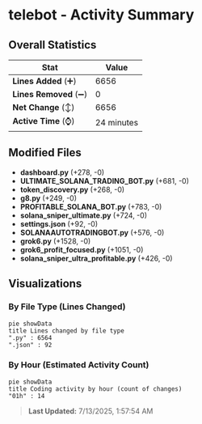 # telebot - Activity Summary 

## Overall Statistics

| Stat                   | Value                                                             |
| ---------------------- | ----------------------------------------------------------------- |
| **Lines Added** (➕)   | 6656                                          |
| **Lines Removed** (➖) | 0                                        |
| **Net Change** (↕)    | 6656                |
| **Active Time** (⌚)   | 24 minutes |


## Modified Files
- **dashboard.py** (+278, -0)
- **ULTIMATE_SOLANA_TRADING_BOT.py** (+681, -0)
- **token_discovery.py** (+268, -0)
- **g8.py** (+249, -0)
- **PROFITABLE_SOLANA_BOT.py** (+783, -0)
- **solana_sniper_ultimate.py** (+724, -0)
- **settings.json** (+92, -0)
- **SOLANAAUTOTRADINGBOT.py** (+576, -0)
- **grok6.py** (+1528, -0)
- **grok6_profit_focused.py** (+1051, -0)
- **solana_sniper_ultra_profitable.py** (+426, -0)

## Visualizations

### By File Type (Lines Changed)

```mermaid
pie showData
title Lines changed by file type
".py" : 6564
".json" : 92
```

### By Hour (Estimated Activity Count)

```mermaid
pie showData
title Coding activity by hour (count of changes)
"01h" : 14
```


> **Last Updated:** 7/13/2025, 1:57:54 AM